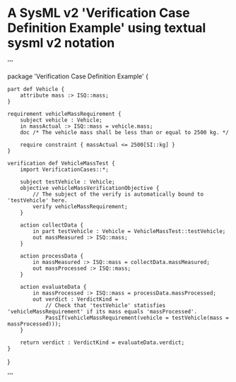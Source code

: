 # A SysML v2 'Verification Case Definition Example' using textual sysml v2 notation

'''

package 'Verification Case Definition Example' {
	
	part def Vehicle {
		attribute mass :> ISQ::mass;
	}
	
	requirement vehicleMassRequirement {
		subject vehicle : Vehicle;
		in massActual :> ISQ::mass = vehicle.mass;
		doc /* The vehicle mass shall be less than or equal to 2500 kg. */
		
		require constraint { massActual <= 2500[SI::kg] }
	}
		
	verification def VehicleMassTest {
		import VerificationCases::*;

		subject testVehicle : Vehicle;
		objective vehicleMassVerificationObjective {
			// The subject of the verify is automatically bound to 'testVehicle' here.
			verify vehicleMassRequirement;
		}
		
		action collectData {
			in part testVehicle : Vehicle = VehicleMassTest::testVehicle;
			out massMeasured :> ISQ::mass;
		}
		
		action processData {
			in massMeasured :> ISQ::mass = collectData.massMeasured;
			out massProcessed :> ISQ::mass;
		}
		
		action evaluateData {
			in massProcessed :> ISQ::mass = processData.massProcessed;
			out verdict : VerdictKind = 
				// Check that 'testVehicle' statisfies 'vehicleMassRequirement' if its mass equals 'massProcessed'.
				PassIf(vehicleMassRequirement(vehicle = testVehicle(mass = massProcessed)));
		}
		
		return verdict : VerdictKind = evaluateData.verdict;
	}
	
}

'''
